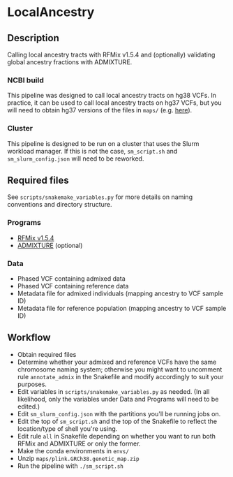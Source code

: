# LocalAncestry

## Description
Calling local ancestry tracts with RFMix v1.5.4 and (optionally) validating global ancestry fractions with ADMIXTURE.

### NCBI build
This pipeline was designed to call local ancestry tracts on hg38 VCFs. In practice, it can be used to call local ancestry tracts on hg37 VCFs, but you will need to obtain hg37 versions of the files in `maps/` (e.g. [here](https://github.com/armartin/ancestry_pipeline)).

### Cluster
This pipeline is designed to be run on a cluster that uses the Slurm workload manager. If this is not the case, `sm_script.sh` and `sm_slurm_config.json` will need to be reworked.

## Required files
See `scripts/snakemake_variables.py` for more details on naming conventions and directory structure.
### Programs
* [RFMix v1.5.4](https://sites.google.com/site/rfmixlocalancestryinference/)
* [ADMIXTURE](http://software.genetics.ucla.edu/admixture/) (optional)
### Data
* Phased VCF containing admixed data
* Phased VCF containing reference data
* Metadata file for admixed individuals (mapping ancestry to VCF sample ID)
* Metadata file for reference population (mapping ancestry to VCF sample ID)

## Workflow
* Obtain required files
* Determine whether your admixed and reference VCFs have the same chromosome naming system; otherwise you might want to uncomment rule `annotate_admix` in the Snakefile and modify accordingly to suit your purposes.
* Edit variables in `scripts/snakemake_variables.py` as needed. (In all likelihood, only the variables under Data and Programs will need to be edited.)
* Edit `sm_slurm_config.json` with the partitions you'll be running jobs on.
* Edit the top of `sm_script.sh` and the top of the Snakefile to reflect the location/type of shell you're using.
* Edit rule `all` in Snakefile depending on whether you want to run both RFMix and ADMIXTURE or only the former.
* Make the conda environments in `envs/`
* Unzip `maps/plink.GRCh38.genetic_map.zip`
* Run the pipeline with `./sm_script.sh`
